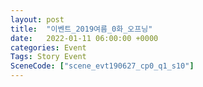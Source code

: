 ```yaml
---
layout: post
title:  "이벤트_2019여름_0화_오프닝"
date:   2022-01-11 06:00:00 +0000
categories: Event
Tags: Story Event
SceneCode: ["scene_evt190627_cp0_q1_s10"]
---
```

